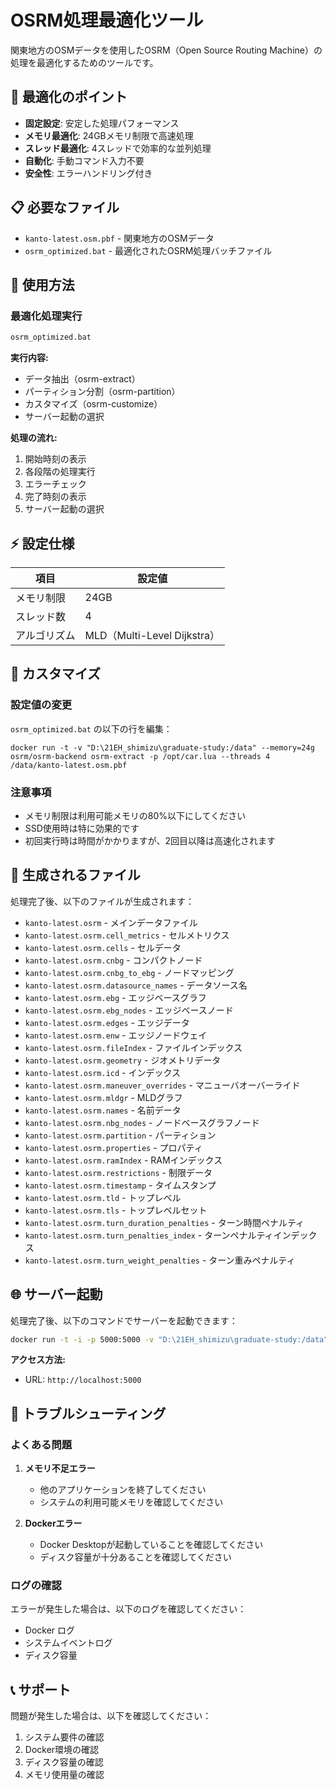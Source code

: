 # OSRM処理最適化ツール

関東地方のOSMデータを使用したOSRM（Open Source Routing Machine）の処理を最適化するためのツールです。

## 🚀 最適化のポイント

- **固定設定**: 安定した処理パフォーマンス
- **メモリ最適化**: 24GBメモリ制限で高速処理
- **スレッド最適化**: 4スレッドで効率的な並列処理
- **自動化**: 手動コマンド入力不要
- **安全性**: エラーハンドリング付き

## 📋 必要なファイル

- `kanto-latest.osm.pbf` - 関東地方のOSMデータ
- `osrm_optimized.bat` - 最適化されたOSRM処理バッチファイル

## 🔧 使用方法

### 最適化処理実行

```bash
osrm_optimized.bat
```

**実行内容:**
- データ抽出（osrm-extract）
- パーティション分割（osrm-partition）
- カスタマイズ（osrm-customize）
- サーバー起動の選択

**処理の流れ:**
1. 開始時刻の表示
2. 各段階の処理実行
3. エラーチェック
4. 完了時刻の表示
5. サーバー起動の選択

## ⚡ 設定仕様

| 項目 | 設定値 |
|------|--------|
| メモリ制限 | 24GB |
| スレッド数 | 4 |
| アルゴリズム | MLD（Multi-Level Dijkstra） |

## 🔧 カスタマイズ

### 設定値の変更

`osrm_optimized.bat` の以下の行を編集：

```batch
docker run -t -v "D:\21EH_shimizu\graduate-study:/data" --memory=24g osrm/osrm-backend osrm-extract -p /opt/car.lua --threads 4 /data/kanto-latest.osm.pbf
```

### 注意事項

- メモリ制限は利用可能メモリの80%以下にしてください
- SSD使用時は特に効果的です
- 初回実行時は時間がかかりますが、2回目以降は高速化されます

## 📁 生成されるファイル

処理完了後、以下のファイルが生成されます：

- `kanto-latest.osrm` - メインデータファイル
- `kanto-latest.osrm.cell_metrics` - セルメトリクス
- `kanto-latest.osrm.cells` - セルデータ
- `kanto-latest.osrm.cnbg` - コンパクトノード
- `kanto-latest.osrm.cnbg_to_ebg` - ノードマッピング
- `kanto-latest.osrm.datasource_names` - データソース名
- `kanto-latest.osrm.ebg` - エッジベースグラフ
- `kanto-latest.osrm.ebg_nodes` - エッジベースノード
- `kanto-latest.osrm.edges` - エッジデータ
- `kanto-latest.osrm.enw` - エッジノードウェイ
- `kanto-latest.osrm.fileIndex` - ファイルインデックス
- `kanto-latest.osrm.geometry` - ジオメトリデータ
- `kanto-latest.osrm.icd` - インデックス
- `kanto-latest.osrm.maneuver_overrides` - マニューバオーバーライド
- `kanto-latest.osrm.mldgr` - MLDグラフ
- `kanto-latest.osrm.names` - 名前データ
- `kanto-latest.osrm.nbg_nodes` - ノードベースグラフノード
- `kanto-latest.osrm.partition` - パーティション
- `kanto-latest.osrm.properties` - プロパティ
- `kanto-latest.osrm.ramIndex` - RAMインデックス
- `kanto-latest.osrm.restrictions` - 制限データ
- `kanto-latest.osrm.timestamp` - タイムスタンプ
- `kanto-latest.osrm.tld` - トップレベル
- `kanto-latest.osrm.tls` - トップレベルセット
- `kanto-latest.osrm.turn_duration_penalties` - ターン時間ペナルティ
- `kanto-latest.osrm.turn_penalties_index` - ターンペナルティインデックス
- `kanto-latest.osrm.turn_weight_penalties` - ターン重みペナルティ

## 🌐 サーバー起動

処理完了後、以下のコマンドでサーバーを起動できます：

```bash
docker run -t -i -p 5000:5000 -v "D:\21EH_shimizu\graduate-study:/data" --memory=8g osrm/osrm-backend osrm-routed --algorithm mld --threads 4 /data/kanto-latest.osrm
```

**アクセス方法:**
- URL: `http://localhost:5000`

## 🐛 トラブルシューティング

### よくある問題

1. **メモリ不足エラー**
   - 他のアプリケーションを終了してください
   - システムの利用可能メモリを確認してください

2. **Dockerエラー**
   - Docker Desktopが起動していることを確認してください
   - ディスク容量が十分あることを確認してください

### ログの確認

エラーが発生した場合は、以下のログを確認してください：
- Docker ログ
- システムイベントログ
- ディスク容量

## 📞 サポート

問題が発生した場合は、以下を確認してください：
1. システム要件の確認
2. Docker環境の確認
3. ディスク容量の確認
4. メモリ使用量の確認
